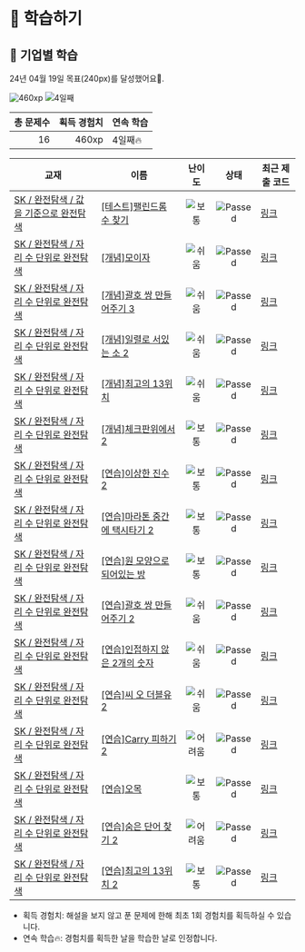 # 📖 학습하기

## 🚀 기업별 학습
24년 04월 19일 목표(240px)를 달성했어요🥳.

![460xp](https://img.shields.io/badge/EXP-460xp-%235cb85c.svg?for-the-badge)
![4일째](https://img.shields.io/badge/연속학습-4일째-%23E34F26.svg?for-the-badge)

|총 문제수|획득 경험치|연속 학습|
|---:|---:|---|
16|460xp|4일째🔥|

|교재|이름|난이도|상태|최근 제출 코드|
|---|---|:---:|:---:|---|
|[SK / 완전탐색 / 값을 기준으로 완전탐색](https://www.codetree.ai/missions?missionId=18)|[[테스트]팰린드롬 수 찾기](https://www.codetree.ai/missions/18/problems/find-the-number-of-palindrome)|![보통][medium]|![Passed][passed]|[링크](https://github.com/engineerjkk/codetree-TILs/blob/main/240419/%ED%8C%B0%EB%A6%B0%EB%93%9C%EB%A1%AC%20%EC%88%98%20%EC%B0%BE%EA%B8%B0/find-the-number-of-palindrome.py)|
|[SK / 완전탐색 / 자리 수 단위로 완전탐색](https://www.codetree.ai/missions?missionId=18)|[[개념]모이자](https://www.codetree.ai/missions/18/problems/gather)|![쉬움][easy]|![Passed][passed]|[링크](https://github.com/engineerjkk/codetree-TILs/blob/main/240419/%EB%AA%A8%EC%9D%B4%EC%9E%90/gather.py)|
|[SK / 완전탐색 / 자리 수 단위로 완전탐색](https://www.codetree.ai/missions?missionId=18)|[[개념]괄호 쌍 만들어주기 3](https://www.codetree.ai/missions/18/problems/pair-parentheses-3)|![쉬움][easy]|![Passed][passed]|[링크](https://github.com/engineerjkk/codetree-TILs/blob/main/240419/%EA%B4%84%ED%98%B8%20%EC%8C%8D%20%EB%A7%8C%EB%93%A4%EC%96%B4%EC%A3%BC%EA%B8%B0%203/pair-parentheses-3.py)|
|[SK / 완전탐색 / 자리 수 단위로 완전탐색](https://www.codetree.ai/missions?missionId=18)|[[개념]일렬로 서있는 소 2](https://www.codetree.ai/missions/18/problems/cattle-in-a-rowing-up-2)|![쉬움][easy]|![Passed][passed]|[링크](https://github.com/engineerjkk/codetree-TILs/blob/main/240419/%EC%9D%BC%EB%A0%AC%EB%A1%9C%20%EC%84%9C%EC%9E%88%EB%8A%94%20%EC%86%8C%202/cattle-in-a-rowing-up-2.py)|
|[SK / 완전탐색 / 자리 수 단위로 완전탐색](https://www.codetree.ai/missions?missionId=18)|[[개념]최고의 13위치](https://www.codetree.ai/missions/18/problems/best-place-of-13)|![쉬움][easy]|![Passed][passed]|[링크](https://github.com/engineerjkk/codetree-TILs/blob/main/240419/%EC%B5%9C%EA%B3%A0%EC%9D%98%2013%EC%9C%84%EC%B9%98/best-place-of-13.py)|
|[SK / 완전탐색 / 자리 수 단위로 완전탐색](https://www.codetree.ai/missions?missionId=18)|[[개념]체크판위에서 2](https://www.codetree.ai/missions/18/problems/on-the-checkboard-2)|![보통][medium]|![Passed][passed]|[링크](https://github.com/engineerjkk/codetree-TILs/blob/main/240419/%EC%B2%B4%ED%81%AC%ED%8C%90%EC%9C%84%EC%97%90%EC%84%9C%202/on-the-checkboard-2.py)|
|[SK / 완전탐색 / 자리 수 단위로 완전탐색](https://www.codetree.ai/missions?missionId=18)|[[연습]이상한 진수 2](https://www.codetree.ai/missions/18/problems/awkward-digits-2)|![보통][medium]|![Passed][passed]|[링크](https://github.com/engineerjkk/codetree-TILs/blob/main/240419/%EC%9D%B4%EC%83%81%ED%95%9C%20%EC%A7%84%EC%88%98%202/awkward-digits-2.py)|
|[SK / 완전탐색 / 자리 수 단위로 완전탐색](https://www.codetree.ai/missions?missionId=18)|[[연습]마라톤 중간에 택시타기 2](https://www.codetree.ai/missions/18/problems/taking-a-taxi-in-the-middle-of-the-marathon-2)|![보통][medium]|![Passed][passed]|[링크](https://github.com/engineerjkk/codetree-TILs/blob/main/240419/%EB%A7%88%EB%9D%BC%ED%86%A4%20%EC%A4%91%EA%B0%84%EC%97%90%20%ED%83%9D%EC%8B%9C%ED%83%80%EA%B8%B0%202/taking-a-taxi-in-the-middle-of-the-marathon-2.py)|
|[SK / 완전탐색 / 자리 수 단위로 완전탐색](https://www.codetree.ai/missions?missionId=18)|[[연습]원 모양으로 되어있는 방](https://www.codetree.ai/missions/18/problems/a-room-in-a-circle)|![보통][medium]|![Passed][passed]|[링크](https://github.com/engineerjkk/codetree-TILs/blob/main/240419/%EC%9B%90%20%EB%AA%A8%EC%96%91%EC%9C%BC%EB%A1%9C%20%EB%90%98%EC%96%B4%EC%9E%88%EB%8A%94%20%EB%B0%A9/a-room-in-a-circle.py)|
|[SK / 완전탐색 / 자리 수 단위로 완전탐색](https://www.codetree.ai/missions?missionId=18)|[[연습]괄호 쌍 만들어주기 2](https://www.codetree.ai/missions/18/problems/pair-parentheses-2)|![쉬움][easy]|![Passed][passed]|[링크](https://github.com/engineerjkk/codetree-TILs/blob/main/240419/%EA%B4%84%ED%98%B8%20%EC%8C%8D%20%EB%A7%8C%EB%93%A4%EC%96%B4%EC%A3%BC%EA%B8%B0%202/pair-parentheses-2.py)|
|[SK / 완전탐색 / 자리 수 단위로 완전탐색](https://www.codetree.ai/missions?missionId=18)|[[연습]인접하지 않은 2개의 숫자](https://www.codetree.ai/missions/18/problems/two-non-adjacent-numbers)|![쉬움][easy]|![Passed][passed]|[링크](https://github.com/engineerjkk/codetree-TILs/blob/main/240419/%EC%9D%B8%EC%A0%91%ED%95%98%EC%A7%80%20%EC%95%8A%EC%9D%80%202%EA%B0%9C%EC%9D%98%20%EC%88%AB%EC%9E%90/two-non-adjacent-numbers.py)|
|[SK / 완전탐색 / 자리 수 단위로 완전탐색](https://www.codetree.ai/missions?missionId=18)|[[연습]씨 오 더블유 2](https://www.codetree.ai/missions/18/problems/c-o-w-2)|![쉬움][easy]|![Passed][passed]|[링크](https://github.com/engineerjkk/codetree-TILs/blob/main/240419/%EC%94%A8%20%EC%98%A4%20%EB%8D%94%EB%B8%94%EC%9C%A0%202/c-o-w-2.py)|
|[SK / 완전탐색 / 자리 수 단위로 완전탐색](https://www.codetree.ai/missions?missionId=18)|[[연습]Carry 피하기 2](https://www.codetree.ai/missions/18/problems/escaping-carry-2)|![어려움][hard]|![Passed][passed]|[링크](https://github.com/engineerjkk/codetree-TILs/blob/main/240419/Carry%20%ED%94%BC%ED%95%98%EA%B8%B0%202/escaping-carry-2.py)|
|[SK / 완전탐색 / 자리 수 단위로 완전탐색](https://www.codetree.ai/missions?missionId=18)|[[연습]오목](https://www.codetree.ai/missions/18/problems/O-mok)|![보통][medium]|![Passed][passed]|[링크](https://github.com/engineerjkk/codetree-TILs/blob/main/240419/%EC%98%A4%EB%AA%A9/O-mok.py)|
|[SK / 완전탐색 / 자리 수 단위로 완전탐색](https://www.codetree.ai/missions?missionId=18)|[[연습]숨은 단어 찾기 2](https://www.codetree.ai/missions/18/problems/find-hidden-words-2)|![어려움][hard]|![Passed][passed]|[링크](https://github.com/engineerjkk/codetree-TILs/blob/main/240419/%EC%88%A8%EC%9D%80%20%EB%8B%A8%EC%96%B4%20%EC%B0%BE%EA%B8%B0%202/find-hidden-words-2.py)|
|[SK / 완전탐색 / 자리 수 단위로 완전탐색](https://www.codetree.ai/missions?missionId=18)|[[연습]최고의 13위치 2](https://www.codetree.ai/missions/18/problems/best-place-of-13-2)|![보통][medium]|![Passed][passed]|[링크](https://github.com/engineerjkk/codetree-TILs/blob/main/240419/%EC%B5%9C%EA%B3%A0%EC%9D%98%2013%EC%9C%84%EC%B9%98%202/best-place-of-13-2.py)|


* 획득 경험치: 해설을 보지 않고 푼 문제에 한해 최초 1회 경험치를 획득하실 수 있습니다.
* 연속 학습🔥: 경험치를 획득한 날을 학습한 날로 인정합니다.










[b5]: https://img.shields.io/badge/Bronze_5-%235D3E31.svg
[b4]: https://img.shields.io/badge/Bronze_4-%235D3E31.svg
[b3]: https://img.shields.io/badge/Bronze_3-%235D3E31.svg
[b2]: https://img.shields.io/badge/Bronze_2-%235D3E31.svg
[b1]: https://img.shields.io/badge/Bronze_1-%235D3E31.svg
[s5]: https://img.shields.io/badge/Silver_5-%23394960.svg
[s4]: https://img.shields.io/badge/Silver_4-%23394960.svg
[s3]: https://img.shields.io/badge/Silver_3-%23394960.svg
[s2]: https://img.shields.io/badge/Silver_2-%23394960.svg
[s1]: https://img.shields.io/badge/Silver_1-%23394960.svg
[g5]: https://img.shields.io/badge/Gold_5-%23FFC433.svg
[g4]: https://img.shields.io/badge/Gold_4-%23FFC433.svg
[g3]: https://img.shields.io/badge/Gold_3-%23FFC433.svg
[g2]: https://img.shields.io/badge/Gold_2-%23FFC433.svg
[g1]: https://img.shields.io/badge/Gold_1-%23FFC433.svg
[p5]: https://img.shields.io/badge/Platinum_5-%2376DDD8.svg
[p4]: https://img.shields.io/badge/Platinum_4-%2376DDD8.svg
[p3]: https://img.shields.io/badge/Platinum_3-%2376DDD8.svg
[p2]: https://img.shields.io/badge/Platinum_2-%2376DDD8.svg
[p1]: https://img.shields.io/badge/Platinum_1-%2376DDD8.svg
[passed]: https://img.shields.io/badge/Passed-%23009D27.svg
[failed]: https://img.shields.io/badge/Failed-%23D24D57.svg
[easy]: https://img.shields.io/badge/쉬움-%235cb85c.svg?for-the-badge
[medium]: https://img.shields.io/badge/보통-%23FFC433.svg?for-the-badge
[hard]: https://img.shields.io/badge/어려움-%23D24D57.svg?for-the-badge